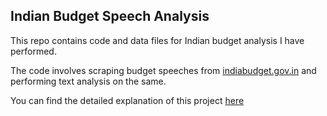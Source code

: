 ## Indian Budget Speech Analysis

This repo contains code and data files for Indian budget analysis I have performed.

The code involves scraping budget speeches from [indiabudget.gov.in](https://www.indiabudget.gov.in/) and performing text analysis on the same.

You can find the detailed explanation of this project [here](https://medium.com/@nnair25/indian-budget-analysis-part-1-e5824c3b4dd1)

